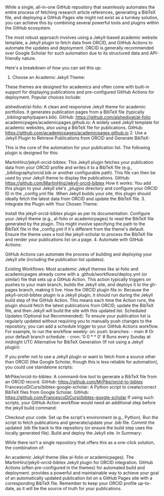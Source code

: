 
While a single, all-in-one GitHub repository that seamlessly automates the entire process of fetching research article references, generating a BibTeX file, and deploying a GitHub Pages site might not exist as a turnkey solution, you can achieve this by combining several powerful tools and plugins within the GitHub ecosystem.

The most robust approach involves using a Jekyll-based academic website template, a Jekyll plugin to fetch data from ORCID, and GitHub Actions to automate the updates and deployment. ORCID is generally recommended over Google Scholar for such automation due to its structured data and API-friendly nature.

Here's a breakdown of how you can set this up:

1. Choose an Academic Jekyll Theme:

These themes are designed for academics and often come with built-in support for displaying publications and pre-configured GitHub Actions for deployment. Popular choices include:

alshedivat/al-folio: A clean and responsive Jekyll theme for academic portfolios. It generates publication pages from a BibTeX file (typically _bibliography/papers.bib).
GitHub: https://github.com/alshedivat/al-folio
academicpages/academicpages.github.io: A widely used Jekyll template for academic websites, also using a BibTeX file for publications.
GitHub: https://github.com/academicpages/academicpages.github.io
2. Use a Jekyll Plugin to Retrieve Publications from ORCID and Generate BibTeX:

This is the core of the automation for your publication list. The following plugin is designed for this:

MartinHinz/jekyll-orcid-bibtex: This Jekyll plugin fetches your publication data from your ORCID profile and writes it to a BibTeX file (e.g., _bibliography/orcid.bib or another configurable path). This file can then be used by your Jekyll theme to display the publications.
GitHub: https://github.com/MartinHinz/jekyll-orcid-bibtex
How it works: You add this plugin to your Jekyll site's _plugins directory and configure your ORCID ID in the _config.yml file. When Jekyll builds your site, this plugin should ideally fetch the latest data from ORCID and update the BibTeX file.
3. Integrate the Plugin with Your Chosen Theme:

Install the jekyll-orcid-bibtex plugin as per its documentation.
Configure your Jekyll theme (e.g., al-folio or academicpages) to read the BibTeX file generated by the plugin. This might involve specifying the path to the BibTeX file in the _config.yml if it's different from the theme's default.
Ensure the theme uses a tool like jekyll-scholar to process the BibTeX file and render your publications list on a page.
4. Automate with GitHub Actions:

GitHub Actions can automate the process of building and deploying your Jekyll site (including the publication list updates).

Existing Workflows: Most academic Jekyll themes like al-folio and academicpages already come with a .github/workflows/deploy.yml (or similar) file that sets up a GitHub Action. This action typically triggers on pushes to your main branch, builds the Jekyll site, and deploys it to the gh-pages branch, making it live.
How the ORCID plugin fits in: Because the jekyll-orcid-bibtex plugin is a Jekyll plugin, it should run during the Jekyll build step of the GitHub Action. This means each time the Action runs, the plugin should fetch the latest publications from ORCID, update the BibTeX file, and then Jekyll will build the site with this updated list.
Scheduled Updates (Optional but Recommended): To ensure your publication list is regularly updated without requiring you to manually push changes to the repository, you can add a schedule trigger to your GitHub Actions workflow. For example, to run the workflow weekly:
on:
  push:
    branches:
      - main # Or your default branch
  schedule:
    - cron: '0 0 * * 0' # Runs every Sunday at midnight UTC
Alternative for BibTeX Generation (If not using a Jekyll plugin):

If you prefer not to use a Jekyll plugin or want to fetch from a source other than ORCID (like Google Scholar, though this is less reliable for automation), you could use standalone scripts:

MrPike/orcid-to-bibtex: A command-line tool to generate a BibTeX file from an ORCID record.
GitHub: https://github.com/MrPike/orcid-to-bibtex
FrancescoDiCursi/bibtex-google-scholar: A Python script to create/correct BibTeX files from Google Scholar.
GitHub: https://github.com/FrancescoDiCursi/bibtex-google-scholar
If using such scripts, your GitHub Action workflow would need an additional step before the jekyll build command:

Checkout your code.
Set up the script's environment (e.g., Python).
Run the script to fetch publications and generate/update your .bib file.
Commit the updated .bib file back to the repository (or ensure the build step uses the locally generated file).
Build and deploy the Jekyll site.
In Summary:

While there isn't a single repository that offers this as a one-click solution, the combination of:

An academic Jekyll theme (like al-folio or academicpages).
The MartinHinz/jekyll-orcid-bibtex Jekyll plugin for ORCID integration.
GitHub Actions (often pre-configured in the themes) for automated build and deployment.
provides a powerful and maintainable way to achieve your goal of an automatically updated publication list on a GitHub Pages site with a corresponding BibTeX file. Remember to keep your ORCID profile up-to-date, as it will be the source of truth for your publications.
